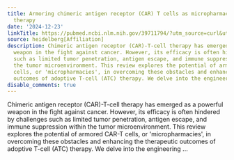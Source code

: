 ```yaml
---
title: Armoring chimeric antigen receptor (CAR) T cells as micropharmacies for cancer
  therapy
date: '2024-12-23'
linkTitle: https://pubmed.ncbi.nlm.nih.gov/39711794/?utm_source=curl&utm_medium=rss&utm_campaign=pubmed-2&utm_content=1FakS-2QOkCT8HsMOQP1bCRQ4YzyumYOmxmF0moLsQ3dFB1E9V&fc=20220326224207&ff=20241223171108&v=2.18.0.post9+e462414
source: heidelberg[Affiliation]
description: Chimeric antigen receptor (CAR)-T-cell therapy has emerged as a powerful
  weapon in the fight against cancer. However, its efficacy is often hindered by challenges
  such as limited tumor penetration, antigen escape, and immune suppression within
  the tumor microenvironment. This review explores the potential of armored CAR-T
  cells, or 'micropharmacies', in overcoming these obstacles and enhancing the therapeutic
  outcomes of adoptive T-cell (ATC) therapy. We delve into the engineering ...
disable_comments: true
---
```

Chimeric antigen receptor (CAR)-T-cell therapy has emerged as a powerful weapon in the fight against cancer. However, its efficacy is often hindered by challenges such as limited tumor penetration, antigen escape, and immune suppression within the tumor microenvironment. This review explores the potential of armored CAR-T cells, or 'micropharmacies', in overcoming these obstacles and enhancing the therapeutic outcomes of adoptive T-cell (ATC) therapy. We delve into the engineering ...